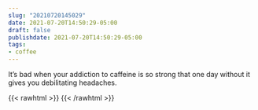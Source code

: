 ```yaml
---
slug: "20210720145029"
date: 2021-07-20T14:50:29-05:00
draft: false
publishdate: 2021-07-20T14:50:29-05:00
tags:
- coffee
---
```


It’s bad when your addiction to caffeine is so strong that one day without it gives you debilitating headaches.

{{< rawhtml >}}
<a href="https://brid.gy/publish/twitter"></a>
{{< /rawhtml >}}
